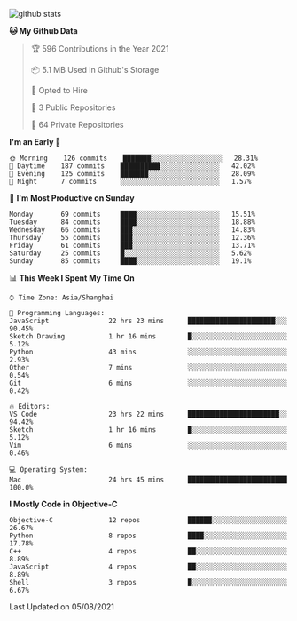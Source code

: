 
![github stats](https://github-readme-stats.vercel.app/api?username=ChesterYue&show_icons=true&count_private=true)

<!-- ![wakatime](https://github-readme-stats.vercel.app/api/wakatime?username=ChesterYue&layout=compact) -->

<!-- ![wakatime](https://github-readme-stats.vercel.app/api/top-langs/?username=ChesterYue&layout=compact) -->

<!--START_SECTION:waka-->
**🐱 My Github Data** 

> 🏆 596 Contributions in the Year 2021
 > 
> 📦 5.1 MB Used in Github's Storage 
 > 
> 💼 Opted to Hire
 > 
> 📜 3 Public Repositories 
 > 
> 🔑 64 Private Repositories  
 > 
**I'm an Early 🐤** 

```text
🌞 Morning    126 commits    ███████░░░░░░░░░░░░░░░░░░   28.31% 
🌆 Daytime    187 commits    ██████████░░░░░░░░░░░░░░░   42.02% 
🌃 Evening    125 commits    ███████░░░░░░░░░░░░░░░░░░   28.09% 
🌙 Night      7 commits      ░░░░░░░░░░░░░░░░░░░░░░░░░   1.57%

```
📅 **I'm Most Productive on Sunday** 

```text
Monday       69 commits     ████░░░░░░░░░░░░░░░░░░░░░   15.51% 
Tuesday      84 commits     ████░░░░░░░░░░░░░░░░░░░░░   18.88% 
Wednesday    66 commits     ███░░░░░░░░░░░░░░░░░░░░░░   14.83% 
Thursday     55 commits     ███░░░░░░░░░░░░░░░░░░░░░░   12.36% 
Friday       61 commits     ███░░░░░░░░░░░░░░░░░░░░░░   13.71% 
Saturday     25 commits     █░░░░░░░░░░░░░░░░░░░░░░░░   5.62% 
Sunday       85 commits     ████░░░░░░░░░░░░░░░░░░░░░   19.1%

```


📊 **This Week I Spent My Time On** 

```text
⌚︎ Time Zone: Asia/Shanghai

💬 Programming Languages: 
JavaScript               22 hrs 23 mins      ██████████████████████░░░   90.45% 
Sketch Drawing           1 hr 16 mins        █░░░░░░░░░░░░░░░░░░░░░░░░   5.12% 
Python                   43 mins             ░░░░░░░░░░░░░░░░░░░░░░░░░   2.93% 
Other                    7 mins              ░░░░░░░░░░░░░░░░░░░░░░░░░   0.54% 
Git                      6 mins              ░░░░░░░░░░░░░░░░░░░░░░░░░   0.42%

🔥 Editors: 
VS Code                  23 hrs 22 mins      ███████████████████████░░   94.42% 
Sketch                   1 hr 16 mins        █░░░░░░░░░░░░░░░░░░░░░░░░   5.12% 
Vim                      6 mins              ░░░░░░░░░░░░░░░░░░░░░░░░░   0.46%

💻 Operating System: 
Mac                      24 hrs 45 mins      █████████████████████████   100.0%

```

**I Mostly Code in Objective-C** 

```text
Objective-C              12 repos            ██████░░░░░░░░░░░░░░░░░░░   26.67% 
Python                   8 repos             ████░░░░░░░░░░░░░░░░░░░░░   17.78% 
C++                      4 repos             ██░░░░░░░░░░░░░░░░░░░░░░░   8.89% 
JavaScript               4 repos             ██░░░░░░░░░░░░░░░░░░░░░░░   8.89% 
Shell                    3 repos             █░░░░░░░░░░░░░░░░░░░░░░░░   6.67%

```



 Last Updated on 05/08/2021
<!--END_SECTION:waka-->